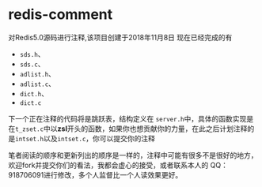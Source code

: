 # redis-comment
对Redis5.0源码进行注释,该项目创建于2018年11月8日
现在已经完成的有

-  `sds.h`、
- `sds.c`、
- `adlist.h`、
- `adlist.c`、
- `dict.h`、
- `dict.c` 

下一个正在注释的代码将是跳跃表，结构定义在 `server.h`中，具体的函数实现是在`t_zset.c`中以**zsl**开头的函数，如果你也想贡献你的力量，在此之后计划注释的是`intset.h`以及`intset.c`，你可以提交你的注释

笔者阅读的顺序和更新列出的顺序是一样的，注释中可能有很多不是很好的地方，欢迎fork并提交你们的看法，我都会虚心的接受，或者联系本人的 QQ：918706091进行修改，多个人监督比一个人读效果更好。